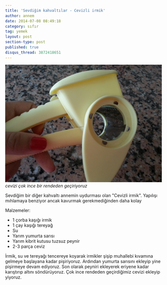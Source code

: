 ```yaml
---
title: 'Sevdiğim kahvaltılar - Cevizli irmik'
author: annem
date: 2014-07-08 08:49:18
category: sıfır
tag: yemek
layout: post
section-type: post
published: true
disqus_thread: 3872418651
---
```


![cevizi çok ince bir rendeden geçiriyoruz](/img/posts/rende.jpg)
*cevizi çok ince bir rendeden geçiriyoruz*

Sevdiğim bir diğer kahvaltı annemin uydurması olan "Cevizli irmik". Yapılışı mıhlamaya benziyor ancak kavurmak gerekmediğinden daha kolay

Malzemeler:

<ul>
    <li>1 çorba kaşığı irmik</li>
    <li>1 çay kaşığı tereyağ</li>
    <li>Su</li>
    <li>Yarım yumurta sarısı</li>
    <li>Yarım kibrit kutusu tuzsuz peynir</li>
    <li>2-3 parça ceviz</li>
</ul>

İrmik, su ve tereyağı tencereye koyarak irmikler şişip muhallebi kıvamına gelmeye başlayana kadar pişiriyoruz. Ardından yumurta sarısını ekleyip yine pişirmeye devam ediyoruz. Son olarak peyniri ekleyerek eriyene kadar karıştırıp altını söndürüyoruz. Çok ince rendeden geçirdiğimiz cevizi ekleyip yiyoruz.
